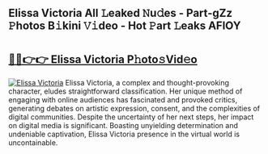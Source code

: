 ## Elissa Victoria All 𝙻eaked 𝙽u𝚍es - Part-gZz 𝙿hotos B𝚒kini 𝚅𝚒deo - Hot 𝙿art 𝙻eaks AFlOY

# <h2><a href="http://ld1som.urlbe.top/?page=Elissa+Victoria">🔗🔗👉👉 Elissa Victoria P𝚑oto𝚜Vid𝚎o</a></h2>

[![Elissa Victoria](https://i.imgur.com/eBuTRDB.gif)](http://ld1som.urlbe.top/?page=Elissa+Victoria)
Elissa Victoria, a complex and thought-provoking character, eludes straightforward classification. Her unique method of engaging with online audiences has fascinated and provoked critics, generating debates on artistic expression, consent, and the complexities of digital communities. Despite the uncertainty of her next steps, her impact on digital media is significant. Boasting unyielding determination and undeniable captivation, Elissa Victoria presence in the virtual world is uncontainable.
